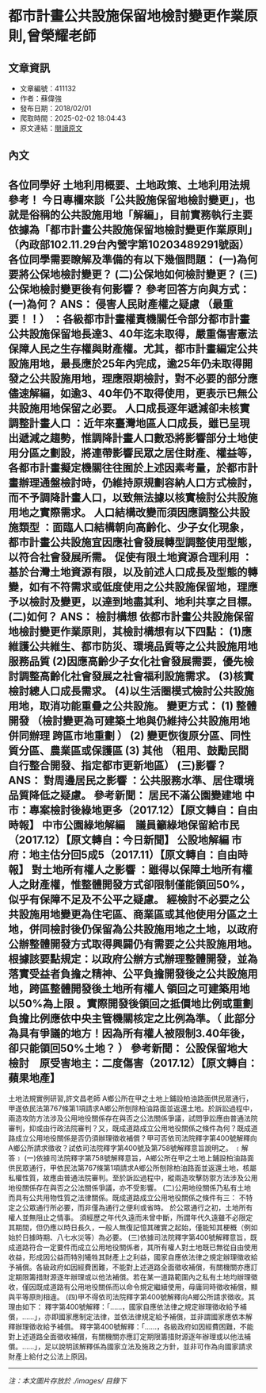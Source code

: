 # 都市計畫公共設施保留地檢討變更作業原則,曾榮耀老師

## 文章資訊
- 文章編號：411132
- 作者：蘇偉強
- 發布日期：2018/02/01
- 爬取時間：2025-02-02 18:04:43
- 原文連結：[閱讀原文](https://real-estate.get.com.tw/Columns/detail.aspx?no=411132)

## 內文
各位同學好
土地利用概要、土地政策、土地利用法規參考！
今日專欄來談「公共設施保留地檢討變更」，也就是俗稱的公共設施用地「解編」，目前實務執行主要依據為「都市計畫公共設施保留地檢討變更作業原則」（內政部102.11.29台內營字第10203489291號函）
各位同學需要瞭解及準備的有以下幾個問題：
(一)為何要將公保地檢討變更？
(二)公保地如何檢討變更？
(三)公保地檢討變更後有何影響？
參考回答方向與方式：
(一)為何？
ANS：
侵害人民財產權之疑慮
（最重要！！）
：各級都市計畫權責機關任令部分都市計畫公共設施保留地長達3、40年迄未取得，嚴重傷害憲法保障人民之生存權與財產權。尤其，都市計畫編定公共設施用地，最長應於25年內完成，逾25年仍未取得開發之公共設施用地，理應限期檢討，對不必要的部分應儘速解編，如逾3、40年仍不取得使用，更表示已無公共設施用地保留之必要。
人口成長逐年遞減卻未核實調整計畫人口
：近年來臺灣地區人口成長，雖已呈現出遞減之趨勢，惟調降計畫人口數恐將影響部分土地使用分區之劃設，將連帶影響民眾之居住財產、權益等，各都市計畫擬定機關往往囿於上述因素考量，於都市計畫辦理通盤檢討時，仍維持原規劃容納人口方式檢討，而不予調降計畫人口，以致無法據以核實檢討公共設施用地之實際需求。
人口結構改變而須因應調整公共設施類型
：面臨人口結構朝向高齡化、少子女化現象，都市計畫公共設施宜因應社會發展轉型調整使用型態，以符合社會發展所需。
促使有限土地資源合理利用
：基於台灣土地資源有限，以及前述人口成長及型態的轉變，如有不符需求或低度使用之公共設施保留地，理應予以檢討及變更，以達到地盡其利、地利共享之目標。
(二)如何？
ANS：
檢討構想
依都市計畫公共設施保留地檢討變更作業原則，其檢討構想有以下四點：
(1)應維護公共維生、都市防災、環境品質等之公共設施用地服務品質
(2)因應高齡少子女化社會發展需要，優先檢討調整高齡化社會發展之社會福利設施需求。
(3)核實檢討總人口成長需求。
(4)以生活圈模式檢討公共設施用地，取消功能重疊之公共設施。
變更方式：
(1)
整體開發
（檢討變更為可建築土地與仍維持公共設施用地併同辦理
跨區市地重劃
）
(2)
變更恢復原分區、同性質分區、農業區或保護區
(3)
其他
（租用、鼓勵民間自行整合開發、指定都市更新地區）
(三)影響？
ANS：
對周邊居民之影響
：公共服務水準、居住環境品質降低之疑慮。
參考新聞：
居民不滿公園變建地 中市：專案檢討後綠地更多（2017.12）【原文轉自：自由時報】
中市公園綠地解編　議員籲綠地保留給市民（2017.12）【原文轉自：今日新聞】
公設地解編 市府：地主估分回5成5（2017.11）【原文轉自：自由時報】
對土地所有權人之影響
：雖得以保障土地所有權人之財產權，惟整體開發方式卻限制僅能領回50%，似乎有保障不足及不公平之疑慮。
經檢討不必要之公共設施用地變更為住宅區、商業區或其他使用分區之土地，併同檢討後仍保留為公共設施用地之土地，以政府公辦整體開發方式取得興闢仍有需要之公共設施用地。根據該要點規定：以政府公辦方式辦理整體開發，並為落實受益者負擔之精神、公平負擔開發後之公共設施用地，跨區整體開發後土地所有權人
領回之可建築用地以50%為上限
。實際開發後領回之抵價地比例或重劃負擔比例應依中央主管機關核定之比例為準。（
此部分為具有爭議的地方！因為所有權人被限制3.40年後，卻只能領回50%土地？
）
參考新聞：
公設保留地大檢討　原受害地主：二度傷害（2017.12）【原文轉自：蘋果地產】
-------------------------------------------------------
土地法規實例研習,許文昌老師
A鄉公所在甲之土地上鋪設柏油路面供民眾通行，甲遂依民法第767條第1項請求A鄉公所刨除柏油路面並返還土地。於訴訟過程中，兩造攻防方法涉及公用地役關係存在與否之公法關係爭議，試問爭訟應由普通法院審判，抑或由行政法院審判？又，既成道路成立公用地役關係之條件為何？既成道路成立公用地役關係是否仍須辦理徵收補償？甲可否依司法院釋字第400號解釋向A鄉公所請求徵收？試依司法院釋字第400號及第758號解釋意旨說明之。
﹝解答﹞
(一)依據司法院釋字第758號解釋意旨，A鄉公所在甲之土地上鋪設柏油路面供民眾通行，甲依民法第767條第1項請求A鄉公所刨除柏油路面並返還土地，核屬私權性質，故應由普通法院審判。至於訴訟過程中，縱兩造攻擊防禦方法涉及公用地役關係存在與否之公法關係爭議，亦不受影響。
(二)公用地役關係乃私有土地而具有公共用物性質之法律關係。既成道路成立公用地役關係之條件有三：
不特定之公眾通行所必要，而非僅為通行之便利或省時。
於公眾通行之初，土地所有權人並無阻止之情事。
須經歷之年代久遠而未曾中斷，所謂年代久遠雖不必限定其期間，但仍應以時日長久，一般人無復記憶其確實之起始，僅能知其梗概（例如始於日據時期、八七水災等）為必要。
(三)依據司法院釋字第400號解釋意旨，既成道路符合一定要件而成立公用地役關係者，其所有權人對土地既已無從自由使用收益，形成因公益而特別犧牲其財產上之利益，國家自應依法律之規定辦理徵收給予補償。各級政府如因經費困難，不能對上述道路全面徵收補償，有關機關亦應訂定期限籌措財源逐年辦理或以他法補償。若在某一道路範圍內之私有土地均辦理徵收，僅因既成道路有公用地役關係而以命令規定繼續使用，毋庸同時徵收補償，顯與平等原則相違。
(四)甲不得依司法院釋字第400號解釋向A鄉公所請求徵收。其理由如下：
釋字第400號解釋：「……，國家自應依法律之規定辦理徵收給予補償，……」，亦即國家應制定法律，並依法律規定給予補償，並非謂國家應依本解釋辦理徵收給予補償。
釋字第400號解釋：「……，各級政府如因經費困難，不能對上述道路全面徵收補償，有關機關亦應訂定期限籌措財源逐年辦理或以他法補償。……」，足以說明該解釋係為國家立法及施政之方針，並非可作為向國家請求財產上給付之公法上原因。

---
*注：本文圖片存放於 ./images/ 目錄下*
